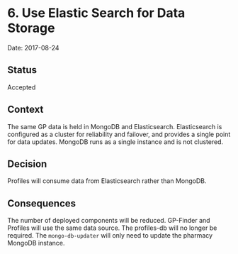 # 6. Use Elastic Search for Data Storage

Date: 2017-08-24

## Status

Accepted

## Context

The same GP data is held in MongoDB and Elasticsearch. Elasticsearch is
configured as a cluster for reliability and failover, and provides a single
point for data updates. MongoDB runs as a single instance and is not
clustered.

## Decision

 Profiles will consume data from Elasticsearch rather than MongoDB.

## Consequences

The number of deployed components will be reduced.
GP-Finder and Profiles will use the same data source.
The profiles-db will no longer be required.
The `mongo-db-updater` will only need to update the pharmacy MongoDB instance.
